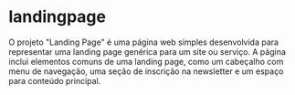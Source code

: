 # landingpage
O projeto "Landing Page" é uma página web simples desenvolvida para representar uma landing page genérica para um site ou serviço. A página inclui elementos comuns de uma landing page, como um cabeçalho com menu de navegação, uma seção de inscrição na newsletter e um espaço para conteúdo principal.
